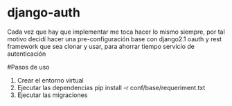 # django-auth
Cada vez que hay que implementar me toca hacer lo mismo siempre, por tal motivo decidí hacer una pre-configuración base con 
django2.1 oauth y rest framework que sea clonar y usar, para ahorrar tiempo
servicio de autenticación 

#Pasos de uso
1. Crear el entorno virtual 
2. Ejecutar las dependencias 
    pip install -r conf/base/requeriment.txt
3. Ejecutar las migraciones 
